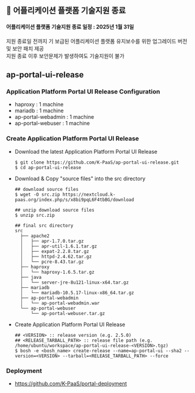 ## 🚨 어플리케이션 플랫폼 기술지원 종료 
#### 어플리케이션 플랫폼 기술지원 종료 일정 : 2025년 1월 31일  
지원 종료일 전까지 기 보급된 어플리케이션 플랫폼 유지보수를 위한 업그레이드 버전 및 보안 패치 제공  
지원 종료 이후 보안문제가 발생하여도 기술지원이 불가  

## ap-portal-ui-release

### Application Platform Portal UI Release Configuration

  - haproxy : 1 machine
  - mariadb : 1 machine
  - ap-portal-webadmin : 1 machine
  - ap-portal-webuser : 1 machine

### Create Application Platform Portal UI Release
  - Download the latest Application Platform Portal UI Release
    ```
    $ git clone https://github.com/K-PaaS/ap-portal-ui-release.git
    $ cd ap-portal-ui-release
    ```
  - Download & Copy "source files" into the src directory
    ```
    ## download source files
    $ wget -O src.zip https://nextcloud.k-paas.org/index.php/s/x8bi9pqL6F4tbBG/download

    ## unzip download source files
    $ unzip src.zip

    ## final src directory
    src
      ├── apache2
      │   ├── apr-1.7.0.tar.gz
      │   ├── apr-util-1.6.1.tar.gz
      │   ├── expat-2.2.8.tar.gz
      │   ├── httpd-2.4.62.tar.gz
      │   └── pcre-8.43.tar.gz
      ├── haproxy
      │   └── haproxy-1.6.5.tar.gz
      ├── java
      │   └── server-jre-8u121-linux-x64.tar.gz
      ├── mariadb
      │   └── mariadb-10.5.17-linux-x86_64.tar.gz
      ├── ap-portal-webadmin
      │   └── ap-portal-webadmin.war
      └── ap-portal-webuser
          └── ap-portal-webuser.tar.gz
    ```
  - Create Application Platform Portal UI Release
    ```
    ## <VERSION> :: release version (e.g. 2.5.0)
    ## <RELEASE_TARBALL_PATH> :: release file path (e.g. /home/ubuntu/workspace/ap-portal-ui-release-<VERSION>.tgz)
    $ bosh -e <bosh_name> create-release --name=ap-portal-ui --sha2 --version=<VERSION> --tarball=<RELEASE_TARBALL_PATH> --force
    ```
### Deployment
- https://github.com/K-PaaS/portal-deployment
